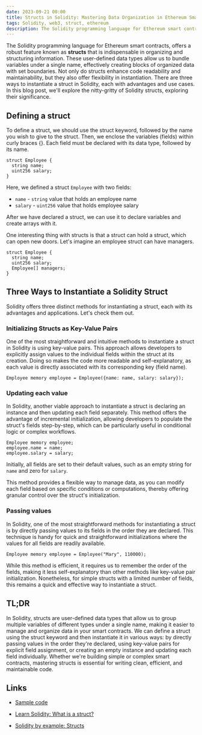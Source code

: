 ```yaml
---
date: 2023-09-21 00:00
title: Structs in Solidity: Mastering Data Organization in Ethereum Smart Contracts
tags: Solidity, web3, struct, ethereum
description: The Solidity programming language for Ethereum smart contracts, offers a robust feature known as **structs** that is indispensable in organizing and structuring information. These user-defined data types allow us to bundle variables under a single name, effectively creating blocks of organized data with set boundaries. Not only do structs enhance code readability and maintainability, but they also offer flexibility in instantiation. There are three ways to instantiate a struct in Solidity, each with advantages and use cases. In this blog post, we'll explore the nitty-gritty of Solidity structs, exploring their significance.
---
```


The Solidity programming language for Ethereum smart contracts, offers a robust feature known as **structs** that is indispensable in organizing and structuring information. These user-defined data types allow us to bundle variables under a single name, effectively creating blocks of organized data with set boundaries. Not only do structs enhance code readability and maintainability, but they also offer flexibility in instantiation. There are three ways to instantiate a struct in Solidity, each with advantages and use cases. In this blog post, we'll explore the nitty-gritty of Solidity structs, exploring their significance.

## Defining a struct

To define a struct, we should use the struct keyword, followed by the name you wish to give to the struct. Then, we enclose the variables (fields) within curly braces {}. Each field must be declared with its data type, followed by its name.

```solidity
struct Employee {
  string name;
  uint256 salary;
}
```

Here, we defined a struct `Employee` with two fields:

- `name` - `string` value that holds an employee name
- `salary` - `uint256` value that holds employee salary

After we have declared a struct, we can use it to declare variables and create arrays with it.

One interesting thing with structs is that a struct can hold a struct, which can open new doors. Let's imagine an employee struct can have managers.

```solidity
struct Employee {
  string name;
  uint256 salary;
  Employee[] managers;
}
```

## Three Ways to Instantiate a Solidity Struct

Solidity offers three distinct methods for instantiating a struct, each with its advantages and applications. Let's check them out.

### Initializing Structs as Key-Value Pairs

One of the most straightforward and intuitive methods to instantiate a struct in Solidity is using key-value pairs. This approach allows developers to explicitly assign values to the individual fields within the struct at its creation. Doing so makes the code more readable and self-explanatory, as each value is directly associated with its corresponding key (field name).

```solidity
Employee memory employee = Employee({name: name, salary: salary});
```

### Updating each value

In Solidity, another viable approach to instantiate a struct is declaring an instance and then updating each field separately. This method offers the advantage of incremental initialization, allowing developers to populate the struct's fields step-by-step, which can be particularly useful in conditional logic or complex workflows.

```solidity
Employee memory employee;
employee.name = name;
employee.salary = salary;
```

Initially, all fields are set to their default values, such as an empty string for `name` and zero for `salary`.

This method provides a flexible way to manage data, as you can modify each field based on specific conditions or computations, thereby offering granular control over the struct's initialization.

### Passing values

In Solidity, one of the most straightforward methods for instantiating a struct is by directly passing values to its fields in the order they are declared. This technique is handy for quick and straightforward initializations where the values for all fields are readily available.

```solidity
Employee memory employee = Employee("Mary", 110000);
```

While this method is efficient, it requires us to remember the order of the fields, making it less self-explanatory than other methods like key-value pair initialization. Nonetheless, for simple structs with a limited number of fields, this remains a quick and effective way to instantiate a struct.

## TL;DR

In Solidity, structs are user-defined data types that allow us to group multiple variables of different types under a single name, making it easier to manage and organize data in your smart contracts. We can define a struct using the struct keyword and then instantiate it in various ways: by directly passing values in the order they're declared, using key-value pairs for explicit field assignment, or creating an empty instance and updating each field individually. Whether we're building simple or complex smart contracts, mastering structs is essential for writing clean, efficient, and maintainable code.

## Links

- [Sample code](https://gist.github.com/fassko/6f1c75f9c78766f73272cbb8930a0b5f)

- [Learn Solidity: What is a struct?](https://www.alchemy.com/overviews/solidity-struct)
- [Solidity by example: Structs](https://solidity-by-example.org/structs/)
